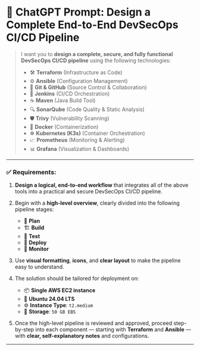# 🚀 ChatGPT Prompt: **Design a Complete End-to-End DevSecOps CI/CD Pipeline**

> I want you to **design a complete, secure, and fully functional DevSecOps CI/CD pipeline** using the following technologies:
>
> * 🛠️ **Terraform** (Infrastructure as Code)
> * ⚙️ **Ansible** (Configuration Management)
> * 🔁 **Git & GitHub** (Source Control & Collaboration)
> * 🧩 **Jenkins** (CI/CD Orchestration)
> * ☕ **Maven** (Java Build Tool)
> * 🔍 **SonarQube** (Code Quality & Static Analysis)
> * 🛡️ **Trivy** (Vulnerability Scanning)
> * 🐳 **Docker** (Containerization)
> * ☸️ **Kubernetes (K3s)** (Container Orchestration)
> * 📈 **Prometheus** (Monitoring & Alerting)
> * 📊 **Grafana** (Visualization & Dashboards)

---

### ✅ Requirements:

1. **Design a logical, end-to-end workflow** that integrates all of the above tools into a practical and secure DevSecOps CI/CD pipeline.
2. Begin with a **high-level overview**, clearly divided into the following pipeline stages:

   * 🧭 **Plan**
   * 🏗️ **Build**
   * 🧪 **Test**
   * 🚀 **Deploy**
   * 📡 **Monitor**
3. Use **visual formatting**, **icons**, and **clear layout** to make the pipeline easy to understand.
4. The solution should be tailored for deployment on:

   * 📦 **Single AWS EC2 instance**
   * 🐧 **Ubuntu 24.04 LTS**
   * ⚙️ **Instance Type**: `t2.medium`
   * 💾 **Storage**: `50 GB EBS`
5. Once the high-level pipeline is reviewed and approved, proceed step-by-step into each component — starting with **Terraform** and **Ansible** — with **clear, self-explanatory notes** and configurations.

---
